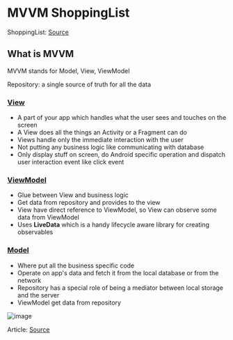 # MVVM ShoppingList

ShoppingList: [Source](https://www.youtube.com/playlist?list=PLQkwcJG4YTCT0RouHZ6sQlE4JE6VyD2zO)

## What is MVVM
MVVM stands for Model, View, ViewModel

Repository: a single source of truth for all the data

### <ins>View</ins>

- A part of your app which handles what the user sees and touches on the screen
- A View does all the things an Activity or a Fragment can do
- Views handle only the immediate interaction with the user
- Not putting any business logic like communicating with database
- Only display stuff on screen, do Android specific operation and dispatch user interaction event like click event

### <ins>ViewModel</ins>

- Glue between View and business logic
- Get data from repository and provides to the view
- View have direct reference to ViewModel, so View can observe some data from ViewModel
- Uses **LiveData** which is a handy lifecycle aware library for creating observables

### <ins>Model</ins>

- Where put all the business specific code
- Operate on app's data and fetch it from the local database or from the network
- Repository has a special role of being a mediator between local storage and the server
- ViewModel get data from repository

![image](https://user-images.githubusercontent.com/87624469/165480631-f763085f-2aa4-4b21-8721-9ba0e2d2027d.png)

Article: [Source](https://resocoder.com/2018/08/31/introduction-to-mvvm-on-android/)
